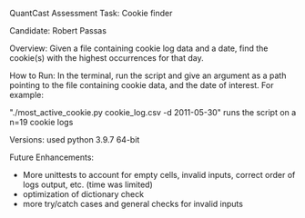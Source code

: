 QuantCast Assessment Task: Cookie finder

Candidate: Robert Passas


Overview:
Given a file containing cookie log data and a date, find the cookie(s) with the highest occurrences for that day. 

How to Run:
In the terminal, run the script and give an argument as a path pointing to the file containing cookie data, and the date of interest. 
For example:



"./most_active_cookie.py cookie_log.csv -d 2011-05-30"
runs the script on a n=19 cookie logs


Versions:
used python 3.9.7 64-bit



Future Enhancements:
- More unittests to account for empty cells, invalid inputs, correct order of logs output, etc. (time was limited)
- optimization of dictionary check
- more try/catch cases and general checks for invalid inputs

